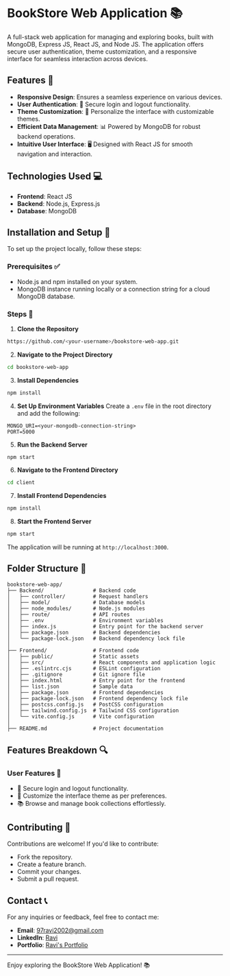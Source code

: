 # BookStore Web Application 📚

A full-stack web application for managing and exploring books, built with MongoDB, Express JS, React JS, and Node JS. The application offers secure user authentication, theme customization, and a responsive interface for seamless interaction across devices.

## Features 🎯

- **Responsive Design**: Ensures a seamless experience on various devices.
- **User Authentication**: 🔐 Secure login and logout functionality.
- **Theme Customization**: 🎨 Personalize the interface with customizable themes.
- **Efficient Data Management**: 📊 Powered by MongoDB for robust backend operations.
- **Intuitive User Interface**: 🖥️ Designed with React JS for smooth navigation and interaction.

## Technologies Used 💻

- **Frontend**: React JS
- **Backend**: Node.js, Express.js
- **Database**: MongoDB

## Installation and Setup 🚀

To set up the project locally, follow these steps:

### Prerequisites ✅
- Node.js and npm installed on your system.
- MongoDB instance running locally or a connection string for a cloud MongoDB database.

### Steps 📂

1. **Clone the Repository**
```bash
https://github.com/<your-username>/bookstore-web-app.git
```

2. **Navigate to the Project Directory**
```bash
cd bookstore-web-app
```

3. **Install Dependencies**
```bash
npm install
```

4. **Set Up Environment Variables**
Create a `.env` file in the root directory and add the following:
```env
MONGO_URI=<your-mongodb-connection-string>
PORT=5000
```

5. **Run the Backend Server**
```bash
npm start
```

6. **Navigate to the Frontend Directory**
```bash
cd client
```

7. **Install Frontend Dependencies**
```bash
npm install
```

8. **Start the Frontend Server**
```bash
npm start
```

The application will be running at `http://localhost:3000`.

## Folder Structure 📁

```
bookstore-web-app/
├── Backend/                # Backend code
│   ├── controller/         # Request handlers
│   ├── model/              # Database models
│   ├── node_modules/       # Node.js modules
│   ├── route/              # API routes
│   ├── .env                # Environment variables
│   ├── index.js            # Entry point for the backend server
│   ├── package.json        # Backend dependencies
│   └── package-lock.json   # Backend dependency lock file
│
├── Frontend/               # Frontend code
│   ├── public/             # Static assets
│   ├── src/                # React components and application logic
│   ├── .eslintrc.cjs       # ESLint configuration
│   ├── .gitignore          # Git ignore file
│   ├── index.html          # Entry point for the frontend
│   ├── list.json           # Sample data
│   ├── package.json        # Frontend dependencies
│   ├── package-lock.json   # Frontend dependency lock file
│   ├── postcss.config.js   # PostCSS configuration
│   ├── tailwind.config.js  # Tailwind CSS configuration
│   └── vite.config.js      # Vite configuration
│
├── README.md               # Project documentation
```

## Features Breakdown 🔍

### User Features 🌟
- 🔐 Secure login and logout functionality.
- 🎨 Customize the interface theme as per preferences.
- 📚 Browse and manage book collections effortlessly.

## Contributing 🤝

Contributions are welcome! If you'd like to contribute:
- Fork the repository.
- Create a feature branch.
- Commit your changes.
- Submit a pull request.

## Contact 📞
For any inquiries or feedback, feel free to contact me:
- **Email**: [97ravi2002@gmail.com](mailto:97ravi2002@gmail.com)
- **LinkedIn**: [Ravi](https://www.linkedin.com/in/ravi-388a26280/)
- **Portfolio**: [Ravi's Portfolio](https://portfolio-ravi-sd39.onrender.com/)

---

Enjoy exploring the BookStore Web Application! 📚
